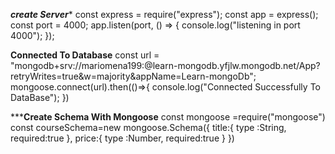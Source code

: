 
***************create Server****************
const express = require("express");
const app = express();
const port = 4000;
app.listen(port, () => {
  console.log("listening in port 4000");
});



****************Connected To Database****************
const url =
  "mongodb+srv://mariomena199:<Password>@learn-mongodb.yfjlw.mongodb.net/App?retryWrites=true&w=majority&appName=Learn-mongoDb";
mongoose.connect(url).then(()=>{
  console.log("Connected Successfully To DataBase");
})


***************Create Schema With Mongoose************ 
const mongoose =require("mongoose")
const courseSchema=new mongoose.Schema({
title:{
  type :String,
  required:true
},
price:{
  type :Number,
  required:true
}
})
